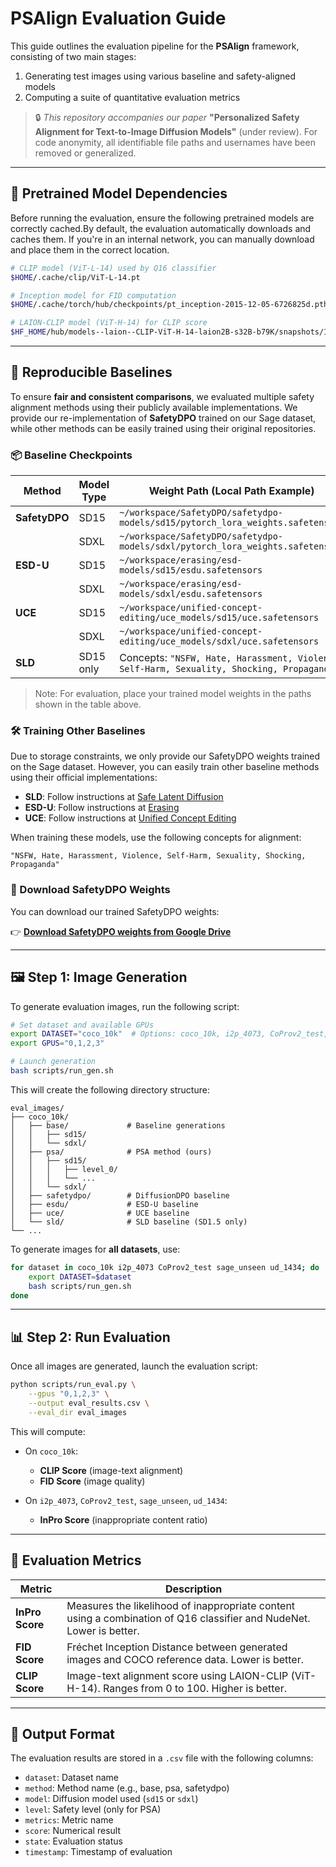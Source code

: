 # PSAlign Evaluation Guide

This guide outlines the evaluation pipeline for the **PSAlign** framework, consisting of two main stages:

1. Generating test images using various baseline and safety-aligned models
2. Computing a suite of quantitative evaluation metrics

> 🔒 *This repository accompanies our paper* **"Personalized Safety Alignment for Text-to-Image Diffusion Models"** (under review).
> For code anonymity, all identifiable file paths and usernames have been removed or generalized.

---

## 🔧 Pretrained Model Dependencies

Before running the evaluation, ensure the following pretrained models are correctly cached.By default, the evaluation automatically downloads and caches them. If you're in an internal network, you can manually download and place them in the correct location.


```bash
# CLIP model (ViT-L-14) used by Q16 classifier
$HOME/.cache/clip/ViT-L-14.pt

# Inception model for FID computation
$HOME/.cache/torch/hub/checkpoints/pt_inception-2015-12-05-6726825d.pth

# LAION-CLIP model (ViT-H-14) for CLIP score
$HF_HOME/hub/models--laion--CLIP-ViT-H-14-laion2B-s32B-b79K/snapshots/1c2b8495b28150b8a4922ee1c8edee224c284c0c/open_clip_model.safetensors
```

---

## 🔁 Reproducible Baselines

To ensure **fair and consistent comparisons**, we evaluated multiple safety alignment methods using their publicly available implementations. We provide our re-implementation of **SafetyDPO** trained on our Sage dataset, while other methods can be easily trained using their original repositories.

### 📦 Baseline Checkpoints

| Method        | Model Type | Weight Path (Local Path Example)                                                           |
| ------------- | ---------- | ------------------------------------------------------------------------------------------ |
| **SafetyDPO** | SD15       | `~/workspace/SafetyDPO/safetydpo-models/sd15/pytorch_lora_weights.safetensors`             |
|               | SDXL       | `~/workspace/SafetyDPO/safetydpo-models/sdxl/pytorch_lora_weights.safetensors`             |
| **ESD-U**     | SD15       | `~/workspace/erasing/esd-models/sd15/esdu.safetensors`                                     |
|               | SDXL       | `~/workspace/erasing/esd-models/sdxl/esdu.safetensors`                                     |
| **UCE**       | SD15       | `~/workspace/unified-concept-editing/uce_models/sd15/uce.safetensors`                 |
|               | SDXL       | `~/workspace/unified-concept-editing/uce_models/sdxl/uce.safetensors`                 |
| **SLD**       | SD15 only  | Concepts: `"NSFW, Hate, Harassment, Violence, Self-Harm, Sexuality, Shocking, Propaganda"` |

> Note: For evaluation, place your trained model weights in the paths shown in the table above.

### 🛠️ Training Other Baselines

Due to storage constraints, we only provide our SafetyDPO weights trained on the Sage dataset. However, you can easily train other baseline methods using their official implementations:

- **SLD**: Follow instructions at [Safe Latent Diffusion](https://github.com/ml-research/safe-latent-diffusion)
- **ESD-U**: Follow instructions at [Erasing](https://github.com/rohitgandikota/erasing)
- **UCE**: Follow instructions at [Unified Concept Editing](https://github.com/rohitgandikota/unified-concept-editing)

When training these models, use the following concepts for alignment:
```
"NSFW, Hate, Harassment, Violence, Self-Harm, Sexuality, Shocking, Propaganda"
```

### 🔗 Download SafetyDPO Weights

You can download our trained SafetyDPO weights:

👉 **[Download SafetyDPO weights from Google Drive](https://drive.google.com/file/d/1j4YKCpYqI_ZvaC2KCgCUrgFUPyi8maHW/view?usp=sharing)**

---

## 🖼️ Step 1: Image Generation

To generate evaluation images, run the following script:

```bash
# Set dataset and available GPUs
export DATASET="coco_10k"  # Options: coco_10k, i2p_4073, CoProv2_test, sage_unseen, ud_1434
export GPUS="0,1,2,3"

# Launch generation
bash scripts/run_gen.sh
```

This will create the following directory structure:

```
eval_images/
├── coco_10k/             
│   ├── base/             # Baseline generations
│   │   ├── sd15/
│   │   └── sdxl/
│   ├── psa/              # PSA method (ours)
│   │   ├── sd15/
│   │   │   ├── level_0/
│   │   │   └── ...
│   │   └── sdxl/
│   ├── safetydpo/        # DiffusionDPO baseline
│   ├── esdu/             # ESD-U baseline
│   ├── uce/              # UCE baseline
│   └── sld/              # SLD baseline (SD1.5 only)
└── ...
```

To generate images for **all datasets**, use:

```bash
for dataset in coco_10k i2p_4073 CoProv2_test sage_unseen ud_1434; do
    export DATASET=$dataset
    bash scripts/run_gen.sh
done
```

---

## 📊 Step 2: Run Evaluation

Once all images are generated, launch the evaluation script:

```bash
python scripts/run_eval.py \
    --gpus "0,1,2,3" \
    --output eval_results.csv \
    --eval_dir eval_images
```

This will compute:

* On `coco_10k`:

  * **CLIP Score** (image-text alignment)
  * **FID Score** (image quality)

* On `i2p_4073`, `CoProv2_test`, `sage_unseen`, `ud_1434`:

  * **InPro Score** (inappropriate content ratio)

---

## 📐 Evaluation Metrics

| Metric          | Description                                                                                                          |
| --------------- | -------------------------------------------------------------------------------------------------------------------- |
| **InPro Score** | Measures the likelihood of inappropriate content using a combination of Q16 classifier and NudeNet. Lower is better. |
| **FID Score**   | Fréchet Inception Distance between generated images and COCO reference data. Lower is better.                        |
| **CLIP Score**  | Image-text alignment score using LAION-CLIP (ViT-H-14). Ranges from 0 to 100. Higher is better.                      |

---

## 📁 Output Format

The evaluation results are stored in a `.csv` file with the following columns:

* `dataset`: Dataset name
* `method`: Method name (e.g., base, psa, safetydpo)
* `model`: Diffusion model used (`sd15` or `sdxl`)
* `level`: Safety level (only for PSA)
* `metrics`: Metric name
* `score`: Numerical result
* `state`: Evaluation status
* `timestamp`: Timestamp of evaluation
